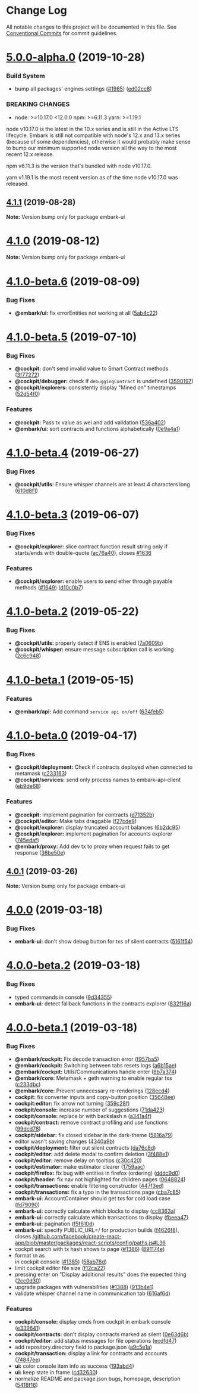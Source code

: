 # Change Log

All notable changes to this project will be documented in this file.
See [Conventional Commits](https://conventionalcommits.org) for commit guidelines.

# [5.0.0-alpha.0](https://github.com/embark-framework/embark/compare/v4.1.1...v5.0.0-alpha.0) (2019-10-28)


### Build System

* bump all packages' engines settings ([#1985](https://github.com/embark-framework/embark/issues/1985)) ([ed02cc8](https://github.com/embark-framework/embark/commit/ed02cc8))


### BREAKING CHANGES

* node: >=10.17.0 <12.0.0
npm: >=6.11.3
yarn: >=1.19.1

node v10.17.0 is the latest in the 10.x series and is still in the Active LTS
lifecycle. Embark is still not compatible with node's 12.x and 13.x
series (because of some dependencies), otherwise it would probably make sense
to bump our minimum supported node version all the way to the most recent 12.x
release.

npm v6.11.3 is the version that's bundled with node v10.17.0.

yarn v1.19.1 is the most recent version as of the time node v10.17.0 was
released.





## [4.1.1](https://github.com/embark-framework/embark/compare/v4.1.0...v4.1.1) (2019-08-28)

**Note:** Version bump only for package embark-ui





# [4.1.0](https://github.com/embark-framework/embark/compare/v4.1.0-beta.6...v4.1.0) (2019-08-12)

**Note:** Version bump only for package embark-ui





# [4.1.0-beta.6](https://github.com/embark-framework/embark/compare/v4.1.0-beta.5...v4.1.0-beta.6) (2019-08-09)


### Bug Fixes

* **@embark/ui:** fix errorEntities not working at all ([5ab4c22](https://github.com/embark-framework/embark/commit/5ab4c22))





# [4.1.0-beta.5](https://github.com/embark-framework/embark/compare/v4.1.0-beta.4...v4.1.0-beta.5) (2019-07-10)


### Bug Fixes

* **@cockpit:** don't send invalid value to Smart Contract methods ([3f77272](https://github.com/embark-framework/embark/commit/3f77272))
* **@cockpit/debugger:** check if `debuggingContract` is undefined ([3590197](https://github.com/embark-framework/embark/commit/3590197))
* **@cockpit/explorers:** consistently display "Mined on" timestamps ([52d54f0](https://github.com/embark-framework/embark/commit/52d54f0))


### Features

* **@cockpit:** Pass tx value as wei and add validation ([536a402](https://github.com/embark-framework/embark/commit/536a402))
* **@embark/ui:** sort contracts and functions alphabetically ([0e9a4a1](https://github.com/embark-framework/embark/commit/0e9a4a1))





# [4.1.0-beta.4](https://github.com/embark-framework/embark/compare/v4.1.0-beta.3...v4.1.0-beta.4) (2019-06-27)


### Bug Fixes

* **@cockpit/utils:** Ensure whisper channels are at least 4 characters long ([610d8f1](https://github.com/embark-framework/embark/commit/610d8f1))





# [4.1.0-beta.3](https://github.com/embark-framework/embark/compare/v4.1.0-beta.2...v4.1.0-beta.3) (2019-06-07)


### Bug Fixes

* **@cockpit/explorer:** slice contract function result string only if starts/ends with double-quote ([ac76a40](https://github.com/embark-framework/embark/commit/ac76a40)), closes [#1636](https://github.com/embark-framework/embark/issues/1636)


### Features

* **@cockpit/explorer:** enable users to send ether through payable methods ([#1649](https://github.com/embark-framework/embark/issues/1649)) ([d10c0b7](https://github.com/embark-framework/embark/commit/d10c0b7))





# [4.1.0-beta.2](https://github.com/embark-framework/embark/compare/v4.1.0-beta.1...v4.1.0-beta.2) (2019-05-22)


### Bug Fixes

* **@cockpit/utils:** properly detect if ENS is enabled ([7a0609b](https://github.com/embark-framework/embark/commit/7a0609b))
* **@cockpit/whisper:** ensure message subscription call is working ([2c6c948](https://github.com/embark-framework/embark/commit/2c6c948))





# [4.1.0-beta.1](https://github.com/embark-framework/embark/compare/v4.1.0-beta.0...v4.1.0-beta.1) (2019-05-15)


### Features

* **@embark/api:** Add command `service api on/off` ([634feb5](https://github.com/embark-framework/embark/commit/634feb5))





# [4.1.0-beta.0](https://github.com/embark-framework/embark/compare/v4.0.0...v4.1.0-beta.0) (2019-04-17)


### Bug Fixes

* **@cockpit/deployment:** Check if contracts deployed when connected to metamask ([c233163](https://github.com/embark-framework/embark/commit/c233163))
* **@cockpit/services:** send only process names to embark-api-client ([eb9de68](https://github.com/embark-framework/embark/commit/eb9de68))


### Features

* **@cockpit:** implement pagination for contracts ([d71352b](https://github.com/embark-framework/embark/commit/d71352b))
* **@cockpit/editor:** Make tabs draggable ([f27cde9](https://github.com/embark-framework/embark/commit/f27cde9))
* **@cockpit/explorer:** display truncated account balances ([6b2dc95](https://github.com/embark-framework/embark/commit/6b2dc95))
* **@cockpit/explorer:** implement pagination for accounts explorer ([745edaf](https://github.com/embark-framework/embark/commit/745edaf))
* **@embark/proxy:** Add dev tx to proxy when request fails to get response ([36be50e](https://github.com/embark-framework/embark/commit/36be50e))





## [4.0.1](https://github.com/embark-framework/embark/compare/v4.0.0...v4.0.x) (2019-03-26)

**Note:** Version bump only for package embark-ui





# [4.0.0](https://github.com/embark-framework/embark/compare/v4.0.0-beta.2...v4.0.0) (2019-03-18)


### Bug Fixes

* **embark-ui:** don't show debug button for txs of silent contracts ([5161f54](https://github.com/embark-framework/embark/commit/5161f54))





# [4.0.0-beta.2](https://github.com/embark-framework/embark/compare/v4.0.0-beta.1...v4.0.0-beta.2) (2019-03-18)


### Bug Fixes

* typed commands in console ([9d34355](https://github.com/embark-framework/embark/commit/9d34355))
* **embark-ui:** detect fallback functions in the contracts explorer ([832f16a](https://github.com/embark-framework/embark/commit/832f16a))





# [4.0.0-beta.1](https://github.com/embark-framework/embark/compare/v4.0.0-beta.0...v4.0.0-beta.1) (2019-03-18)


### Bug Fixes

* **@embark/cockpit:** Fix decode transaction error ([f957ba5](https://github.com/embark-framework/embark/commit/f957ba5))
* **@embark/cockpit:** Switching between tabs resets logs ([a6b15ae](https://github.com/embark-framework/embark/commit/a6b15ae))
* **@embark/cockpit:** Utils/Communications handle enter ([8b7a374](https://github.com/embark-framework/embark/commit/8b7a374))
* **@embark/core:** Metamask + geth warning to enable regular txs ([c233dbc](https://github.com/embark-framework/embark/commit/c233dbc))
* **@embark/core:** Prevent unnecessary re-renderings ([128ecd4](https://github.com/embark-framework/embark/commit/128ecd4))
* **cockpit:** fix converter inputs and copy-button position ([35648ee](https://github.com/embark-framework/embark/commit/35648ee))
* **cockpit:editor:** fix arrow not turning ([359c28f](https://github.com/embark-framework/embark/commit/359c28f))
* **cockpit/console:** increase number of suggestions ([71da423](https://github.com/embark-framework/embark/commit/71da423))
* **cockpit/console:** replace br with backslash n ([a341a4f](https://github.com/embark-framework/embark/commit/a341a4f))
* **cockpit/contract:** remove contract profiling and use functions ([99dcd78](https://github.com/embark-framework/embark/commit/99dcd78))
* **cockpit/sidebar:** fix closed sidebar in the dark-theme ([5816a79](https://github.com/embark-framework/embark/commit/5816a79))
* editor wasn't saving changes ([4340a9b](https://github.com/embark-framework/embark/commit/4340a9b))
* **cockpit/deployment:** filter out silent contracts ([da76c8d](https://github.com/embark-framework/embark/commit/da76c8d))
* **cockpit/editor:** add delete modal to confirm deletion ([3f488e1](https://github.com/embark-framework/embark/commit/3f488e1))
* **cockpit/editor:** remove delay on tooltips ([c30c420](https://github.com/embark-framework/embark/commit/c30c420))
* **cockpit/estimator:** make estimator clearer ([1759aac](https://github.com/embark-framework/embark/commit/1759aac))
* **cockpit/firefox:** fix bug with entities in firefox (ordering) ([dddc9d0](https://github.com/embark-framework/embark/commit/dddc9d0))
* **cockpit/header:** fix nav not highlighted for children pages ([0648824](https://github.com/embark-framework/embark/commit/0648824))
* **cockpit/transactions:** enable filtering constructor ([447f3ed](https://github.com/embark-framework/embark/commit/447f3ed))
* **cockpit/transactions:** fix a typo in the transactions page ([cba7c85](https://github.com/embark-framework/embark/commit/cba7c85))
* **embark-ui:** AccountContainer should get txs for cold load case ([fd79090](https://github.com/embark-framework/embark/commit/fd79090))
* **embark-ui:** correctly calculate which blocks to display ([cc8363a](https://github.com/embark-framework/embark/commit/cc8363a))
* **embark-ui:** correctly calculate which transactions to display ([fbeea47](https://github.com/embark-framework/embark/commit/fbeea47))
* **embark-ui:** pagination ([f5f610d](https://github.com/embark-framework/embark/commit/f5f610d))
* **embark-ui:** specify PUBLIC_URL=/ for production builds ([f4626f8](https://github.com/embark-framework/embark/commit/f4626f8)), closes [/github.com/facebook/create-react-app/blob/master/packages/react-scripts/config/paths.js#L36](https://github.com//github.com/facebook/create-react-app/blob/master/packages/react-scripts/config/paths.js/issues/L36)
* cockpit search with tx hash shows tx page ([#1386](https://github.com/embark-framework/embark/issues/1386)) ([891174e](https://github.com/embark-framework/embark/commit/891174e))
* format \n as <br> in cockpit console ([#1385](https://github.com/embark-framework/embark/issues/1385)) ([58ab76d](https://github.com/embark-framework/embark/commit/58ab76d))
* limit cockpit editor file size ([f12ca22](https://github.com/embark-framework/embark/commit/f12ca22))
* pressing enter on "Display additional results" does the expected thing ([2cc0d30](https://github.com/embark-framework/embark/commit/2cc0d30))
* upgrade packages with vulnerabilities ([#1388](https://github.com/embark-framework/embark/issues/1388)) ([913b4e1](https://github.com/embark-framework/embark/commit/913b4e1))
* validate whisper channel name in communication tab ([616af6d](https://github.com/embark-framework/embark/commit/616af6d))


### Features

* **cockpit/console:** display cmds from cockpit in embark console ([e339641](https://github.com/embark-framework/embark/commit/e339641))
* **cockpit/contracts:** don't display contracts marked as silent ([0e63d6b](https://github.com/embark-framework/embark/commit/0e63d6b))
* **cockpit/editor:** add status messages for file operations ([ecdfd47](https://github.com/embark-framework/embark/commit/ecdfd47))
* add repository.directory field to package.json ([a9c5e1a](https://github.com/embark-framework/embark/commit/a9c5e1a))
* **cockpit/transaction:** display a link for contracts and accounts ([74847ee](https://github.com/embark-framework/embark/commit/74847ee))
* **ui:** color console item info as success ([193abd4](https://github.com/embark-framework/embark/commit/193abd4))
* **ui:** keep state in frame ([cd32630](https://github.com/embark-framework/embark/commit/cd32630))
* normalize README and package.json bugs, homepage, description ([5418f16](https://github.com/embark-framework/embark/commit/5418f16))
